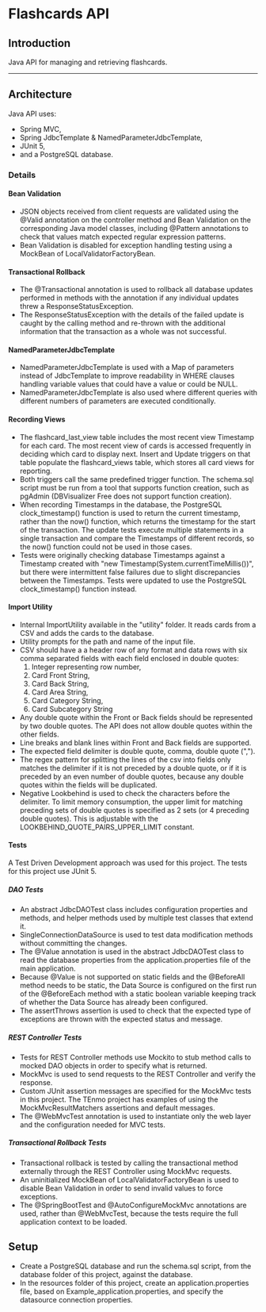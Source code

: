 # Flashcards API

## Introduction
Java API for managing and retrieving flashcards. 

---
## Architecture

Java API uses:

- Spring MVC,
- Spring JdbcTemplate & NamedParameterJdbcTemplate,
- JUnit 5,
- and a PostgreSQL database.

### Details

#### Bean Validation

- JSON objects received from client requests are validated using the @Valid annotation on the controller method and Bean Validation on the corresponding Java model classes, including @Pattern annotations to check that values match expected regular expression patterns. 
- Bean Validation is disabled for exception handling testing using a MockBean of LocalValidatorFactoryBean.

#### Transactional Rollback

- The @Transactional annotation is used to rollback all database updates performed in methods with the annotation if any individual updates threw a ResponseStatusException.
- The ResponseStatusException with the details of the failed update is caught by the calling method and re-thrown with the additional information that the transaction as a whole was not successful.

#### NamedParameterJdbcTemplate

- NamedParameterJdbcTemplate is used with a Map of parameters instead of JdbcTemplate to improve readability in WHERE clauses handling variable values that could have a value or could be NULL.
- NamedParameterJdbcTemplate is also used where different queries with different numbers of parameters are executed conditionally.

#### Recording Views

- The flashcard_last_view table includes the most recent view Timestamp for each card. The most recent view of cards is accessed frequently in deciding which card to display next. Insert and Update triggers on that table populate the flashcard_views table, which stores all card views for reporting. 
- Both triggers call the same predefined trigger function. The schema.sql script must be run from a tool that supports function creation, such as pgAdmin (DBVisualizer Free does not support function creation).
- When recording Timestamps in the database, the PostgreSQL clock_timestamp() function is used to return the current timestamp, rather than the now() function, which returns the timestamp for the start of the transaction.  The update tests execute multiple statements in a single transaction and compare the Timestamps of different records, so the now() function could not be used in those cases.
- Tests were originally checking database Timestamps against a Timestamp created with "new Timestamp(System.currentTimeMillis())", but there were intermittent false failures due to slight discrepancies between the Timestamps. Tests were updated to use the PostgreSQL clock_timestamp() function instead.

#### Import Utility

- Internal ImportUtility available in the "utility" folder. It reads cards from a CSV and adds the cards to the database.
- Utility prompts for the path and name of the input file.
- CSV should have a a header row of any format and data rows with six comma separated fields with each field enclosed in double quotes:
    1. Integer representing row number,
    2. Card Front String,
    3. Card Back String,
    4. Card Area String,
    5. Card Category String,
    6. Card Subcategory String
- Any double quote within the Front or Back fields should be represented by two double quotes. The API does not allow double quotes within the other fields.
- Line breaks and blank lines within Front and Back fields are supported.
- The expected field delimiter is double quote, comma, double quote (",").
- The regex pattern for splitting the lines of the csv into fields only matches the delimiter if it is not preceded by a double quote, or if it is preceded by an even number of double quotes,  because any double quotes within the fields will be duplicated. 
- Negative Lookbehind is used to check the characters before the delimiter. To limit memory consumption, the upper limit for matching preceding sets of double quotes is specified as 2 sets (or 4 preceding double quotes). This is adjustable with the LOOKBEHIND_QUOTE_PAIRS_UPPER_LIMIT constant.

#### Tests

A Test Driven Development approach was used for this project. The tests for this project use JUnit 5. 

##### DAO Tests
- An abstract JdbcDAOTest class includes configuration properties and methods, and helper methods used by multiple test classes that extend it.
- SingleConnectionDataSource is used to test data modification methods without committing the changes.
- The @Value annotation is used in the abstract JdbcDAOTest class to read the database properties from the application.properties file of the main application.
- Because @Value is not supported on static fields and the @BeforeAll method needs to be static, the Data Source is configured on the first run of the @BeforeEach method with a static boolean variable keeping track of whether the Data Source has already been configured. 
- The assertThrows assertion is used to check that the expected type of exceptions are thrown with the expected status and message.

##### REST Controller Tests
- Tests for REST Controller methods use Mockito to stub method calls to mocked DAO objects in order to specify what is returned.
- MockMvc is used to send requests to the REST Controller and verify the response.
- Custom JUnit assertion messages are specified for the MockMvc tests in this project. The TEnmo project has examples of using the MockMvcResultMatchers assertions and default messages.
- The @WebMvcTest annotation is used to instantiate only the web layer and the configuration needed for MVC tests.

##### Transactional Rollback Tests
- Transactional rollback is tested by calling the transactional method externally through the REST Controller using MockMvc requests.
- An uninitialized MockBean of LocalValidatorFactoryBean is used to disable Bean Validation in order to send invalid values to force exceptions.
- The @SpringBootTest and @AutoConfigureMockMvc annotations are used, rather than @WebMvcTest, because the tests require the full application context to be loaded.  

## Setup
- Create a PostgreSQL database and run the schema.sql script, from the database folder of this project, against the database.
- In the resources folder of this project, create an application.properties file, based on Example_application.properties, and specify the datasource connection properties.
